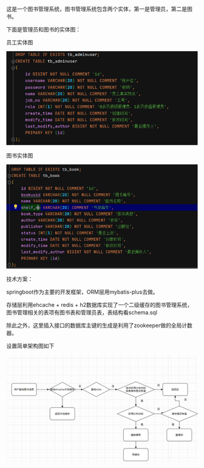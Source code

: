 这是一个图书管理系统，图书管理系统包含两个实体，第一是管理员，第二是图书。

下面是管理员和图书的实体图：

员工实体图

![员工实体图](17210054062422.png)

图书实体图

![图书实体图](20240715090416.png)



技术方案：

springboot作为主要的开发框架，ORM层用mybatis-plus去做。

存储层利用ehcache + redis + h2数据库实现了一个二级缓存的图书管理系统，图书管理相关的表项有图书表和管理员表，表结构看schema.sql

除此之外，这里插入接口的数据库主键的生成是利用了zookeeper做的全局计数器。

设置简单架构图如下

![架构图](20240712181120.png)

